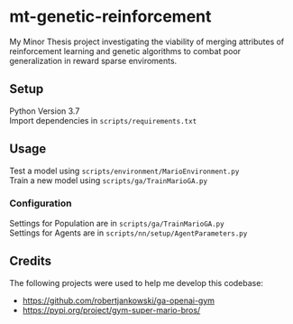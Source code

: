 # mt-genetic-reinforcement
My Minor Thesis project investigating the viability of merging attributes of reinforcement learning and genetic algorithms to combat poor generalization in reward sparse enviroments.

## Setup
Python Version 3.7 <br>
Import dependencies in ```scripts/requirements.txt```

## Usage
Test a model using ```scripts/environment/MarioEnvironment.py```<br>
Train a new model using ```scripts/ga/TrainMarioGA.py```

### Configuration
Settings for Population are in ```scripts/ga/TrainMarioGA.py```<br>
Settings for Agents are in ```scripts/nn/setup/AgentParameters.py```

## Credits
The following projects were used to help me develop this codebase:

* https://github.com/robertjankowski/ga-openai-gym 
* https://pypi.org/project/gym-super-mario-bros/
